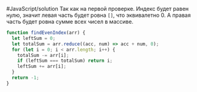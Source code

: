 #JavaScript/solution 
Так как на первой проверке. Индекс будет равен нулю, значит левая часть будет ровна `[]`, что эквивалетно 0. А правая часть будет ровна сумме всех чисел в массиве.

```js
function findEvenIndex(arr) {
  let leftSum = 0;
  let totalSum = arr.reduce((acc, num) => acc + num, 0);
  for (let i = 0; i < arr.length; i++) {
    totalSum -= arr[i];
    if (leftSum === totalSum) return i;
    leftSum += arr[i];
  }
  return -1;
}
```

